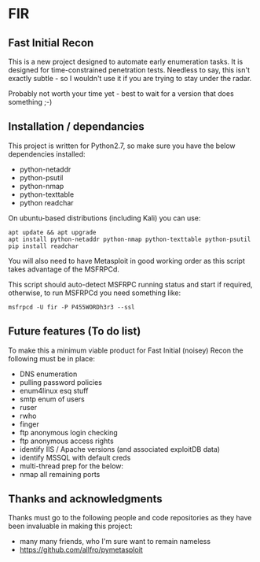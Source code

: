 # FIR
## Fast Initial Recon

This is a new project designed to automate early enumeration tasks.  It is designed for time-constrained penetration tests.  Needless to say, this isn't exactly subtle - so I wouldn't use it if you are trying to stay under the radar.

Probably not worth your time yet - best to wait for a version that does something ;-)

## Installation / dependancies

This project is written for Python2.7, so make sure you have the below dependencies installed:

- python-netaddr
- python-psutil
- python-nmap
- python-texttable
- python readchar

On ubuntu-based distributions (including Kali) you can use:

    apt update && apt upgrade
    apt install python-netaddr python-nmap python-texttable python-psutil
    pip install readchar

You will also need to have Metasploit in good working order as this script takes advantage of the MSFRPCd.

This script should auto-detect MSFRPC running status and start if required, otherwise, to run MSFRPCd you need something like:

    msfrpcd -U fir -P P455WORDh3r3 --ssl
    
## Future features (To do list)

To make this a minimum viable product for Fast Initial (noisey) Recon the following must be in place:

- DNS enumeration
- pulling password policies
- enum4linux esq stuff
- smtp enum of users
- ruser
- rwho
- finger
- ftp anonymous login checking
- ftp anonymous access rights
- identify IIS / Apache versions (and associated exploitDB data)
- identify MSSQL with default creds
- multi-thread prep for the below:
- nmap all remaining ports

## Thanks and acknowledgments

Thanks must go to the following people and code repositories as they have been invaluable in making this project:

- many many friends, who I'm sure want to remain nameless
- https://github.com/allfro/pymetasploit